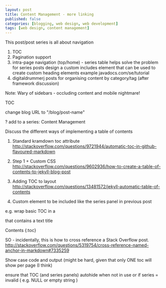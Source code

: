 ```yaml
---
layout: post
title: Content Management - more linking
published: false
categories: [blogging, web design, web development]
tags: [web design, content management]
---
```


This post/post series is all about navigation
1) TOC
2) Pagination support
3) intra-page navigation (top/home) - series table helps solve the problem for series posts
    design a custom includes element that can be used to create custom heading elements
    example javadocs.com/se/tutorial
4) digitaldrummerj posts for organising content by category/tag (after framework discussion)

Note: Wary of sidebars - occluding content and mobile nightmare!

TOC

change blog URL to "/blog/post-name"

? add to a series: Content Management

Discuss the different ways of implementing a table of contents
1) Standard kramdown toc attribute
http://stackoverflow.com/questions/9721944/automatic-toc-in-github-flavoured-markdown

2) Step 1 + Custom CSS
http://stackoverflow.com/questions/9602936/how-to-create-a-table-of-contents-to-jekyll-blog-post

3) Adding TOC to layout
http://stackoverflow.com/questions/13481572/jekyll-automatic-table-of-contents

3) Custom element to be included like the series panel in previous post

e.g. wrap basic TOC in a <div> that contains a text title
<div name="custom-toc">Contents
    {:toc}
</div>
<style>
    control div style
    control TOC style
</style>

SO - incidentally, this is how to cross reference a Stack Overflow post.
http://stackoverflow.com/questions/5319754/cross-reference-named-anchor-in-markdown#7335259

Show case code and output (might be hard, given that only ONE toc will show per page (I think)

ensure that TOC (and series panels) autohide when not in use or if series = invalid ( e.g. NULL or empty string )
